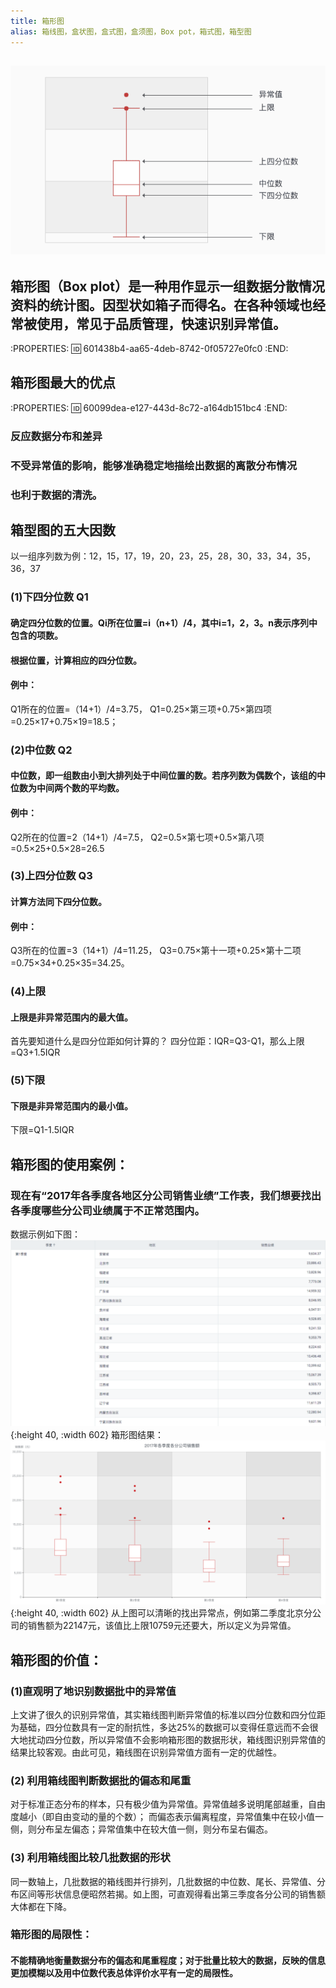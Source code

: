 ```yaml
---
title: 箱形图
alias: 箱线图，盒状图，盒式图，盒须图，Box pot，箱式图，箱型图
---
```

## ![image.png](/assets/pages_boxpot_1611211110601_0.png)
## 箱形图（Box plot）是一种用作显示一组数据分散情况资料的统计图。因型状如箱子而得名。在各种领域也经常被使用，常见于品质管理，快速识别异常值。
:PROPERTIES:
:id: 601438b4-aa65-4deb-8742-0f05727e0fc0
:END:
## 箱形图最大的优点
:PROPERTIES:
:id: 60099dea-e127-443d-8c72-a164db151bc4
:END:
### 反应数据分布和差异
### 不受异常值的影响，能够准确稳定地描绘出数据的离散分布情况
### 也利于数据的清洗。
## 箱型图的五大因数
以一组序列数为例：12，15，17，19，20，23，25，28，30，33，34，35，36，37
### (1)下四分位数 Q1
#### 确定四分位数的位置。Qi所在位置=i（n+1）/4，其中i=1，2，3。n表示序列中包含的项数。
#### 根据位置，计算相应的四分位数。
#### 例中：
Q1所在的位置=（14+1）/4=3.75，
Q1=0.25×第三项+0.75×第四项=0.25×17+0.75×19=18.5；
### (2)中位数 Q2
#### 中位数，即一组数由小到大排列处于中间位置的数。若序列数为偶数个，该组的中位数为中间两个数的平均数。
#### 例中：
Q2所在的位置=2（14+1）/4=7.5，
Q2=0.5×第七项+0.5×第八项=0.5×25+0.5×28=26.5
### (3)上四分位数 Q3
#### 计算方法同下四分位数。
#### 例中：
Q3所在的位置=3（14+1）/4=11.25，
Q3=0.75×第十一项+0.25×第十二项=0.75×34+0.25×35=34.25。
### (4)上限
#### 上限是非异常范围内的最大值。
首先要知道什么是四分位距如何计算的？
四分位距：IQR=Q3-Q1，那么上限=Q3+1.5IQR
### (5)下限
#### 下限是非异常范围内的最小值。
下限=Q1-1.5IQR
## 箱形图的使用案例：
### 现在有“2017年各季度各地区分公司销售业绩”工作表，我们想要找出各季度哪些分公司业绩属于不正常范围内。
数据示例如下图：
![image.png](/assets/pages_boxpot_1611211188817_0.png){:height 40, :width 602} 
箱形图结果：
![image.png](/assets/pages_boxpot_1611211209660_0.png){:height 40, :width 602} 
从上图可以清晰的找出异常点，例如第二季度北京分公司的销售额为22147元，该值比上限10759元还要大，所以定义为异常值。
## 箱形图的价值：
### (1)直观明了地识别数据批中的异常值
上文讲了很久的识别异常值，其实箱线图判断异常值的标准以四分位数和四分位距为基础，四分位数具有一定的耐抗性，多达25%的数据可以变得任意远而不会很大地扰动四分位数，所以异常值不会影响箱形图的数据形状，箱线图识别异常值的结果比较客观。由此可见，箱线图在识别异常值方面有一定的优越性。
### (2) 利用箱线图判断数据批的偏态和尾重
对于标准正态分布的样本，只有极少值为异常值。异常值越多说明尾部越重，自由度越小（即自由变动的量的个数）；
而偏态表示偏离程度，异常值集中在较小值一侧，则分布呈左偏态；异常值集中在较大值一侧，则分布呈右偏态。
### (3) 利用箱线图比较几批数据的形状
同一数轴上，几批数据的箱线图并行排列，几批数据的中位数、尾长、异常值、分布区间等形状信息便昭然若揭。如上图，可直观得看出第三季度各分公司的销售额大体都在下降。
### 箱形图的局限性：
#### 不能精确地衡量数据分布的偏态和尾重程度；对于批量比较大的数据，反映的信息更加模糊以及用中位数代表总体评价水平有一定的局限性。